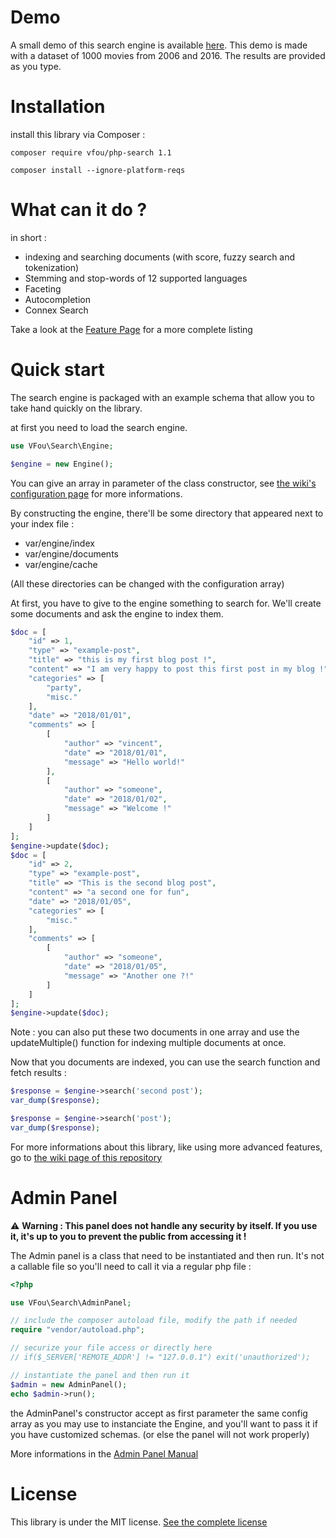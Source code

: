 # Demo



A small demo of this search engine is available [here](https://midnight-cms.com/search.php).
This demo is made with a dataset of 1000 movies from 2006 and 2016. The results are provided as you type.

# Installation

install this library via Composer :

```
composer require vfou/php-search 1.1

composer install --ignore-platform-reqs
```

# What can it do ?

in short :
- indexing and searching documents (with score, fuzzy search and tokenization)
- Stemming and stop-words of 12 supported languages
- Faceting
- Autocompletion
- Connex Search

Take a look at the [Feature Page](https://github.com/VincentFoulon80/php-search/wiki/Features) for a more complete listing

# Quick start

The search engine is packaged with an example schema that allow you to take hand quickly on the library.

at first you need to load the search engine.

```php
use VFou\Search\Engine;

$engine = new Engine();
```

You can give an array in parameter of the class constructor, see [the wiki's configuration page](https://github.com/VincentFoulon80/php-search/wiki/Configuration) for more informations.

By constructing the engine, there'll be some directory that appeared next to your index file :
- var/engine/index
- var/engine/documents
- var/engine/cache

(All these directories can be changed with the configuration array)

At first, you have to give to the engine something to search for. We'll create some documents and ask the engine to index them.

```php
$doc = [
    "id" => 1,
    "type" => "example-post",
    "title" => "this is my first blog post !",
    "content" => "I am very happy to post this first post in my blog !",
    "categories" => [
        "party",
        "misc."
    ],
    "date" => "2018/01/01",
    "comments" => [
        [
            "author" => "vincent",
            "date" => "2018/01/01",
            "message" => "Hello world!"
        ],
        [
            "author" => "someone",
            "date" => "2018/01/02",
            "message" => "Welcome !"
        ]
    ]
];
$engine->update($doc);
$doc = [
    "id" => 2,
    "type" => "example-post",
    "title" => "This is the second blog post",
    "content" => "a second one for fun",
    "date" => "2018/01/05",
    "categories" => [
        "misc."
    ],
    "comments" => [
        [
            "author" => "someone",
            "date" => "2018/01/05",
            "message" => "Another one ?!"
        ]
    ]
];
$engine->update($doc);
```

Note : you can also put these two documents in one array and use the updateMultiple() function for indexing multiple documents at once.

Now that you documents are indexed, you can use the search function and fetch results :

```php
$response = $engine->search('second post');
var_dump($response);

$response = $engine->search('post');
var_dump($response);
```

For more informations about this library, like using more advanced features, go to [the wiki page of this repository](https://github.com/VincentFoulon80/php-search/wiki)

# Admin Panel

:warning: **Warning : This panel does not handle any security by itself. If you use it, it's up to you to prevent the public from accessing it !**

The Admin panel is a class that need to be instantiated and then run. It's not a callable file so you'll need to call it via a regular php file :

```php
<?php

use VFou\Search\AdminPanel;

// include the composer autoload file, modify the path if needed
require "vendor/autoload.php";

// securize your file access or directly here
// if($_SERVER['REMOTE_ADDR'] != "127.0.0.1") exit('unauthorized');

// instantiate the panel and then run it
$admin = new AdminPanel();
echo $admin->run();
```

the AdminPanel's constructor accept as first parameter the same config array as you may use to instanciate the Engine, and you'll want to pass it if you have customized schemas. (or else the panel will not work properly)

More informations in the [Admin Panel Manual](https://github.com/VincentFoulon80/php-search/wiki/Admin-Panel-Manual)

# License

This library is under the MIT license. [See the complete license](LICENSE)



